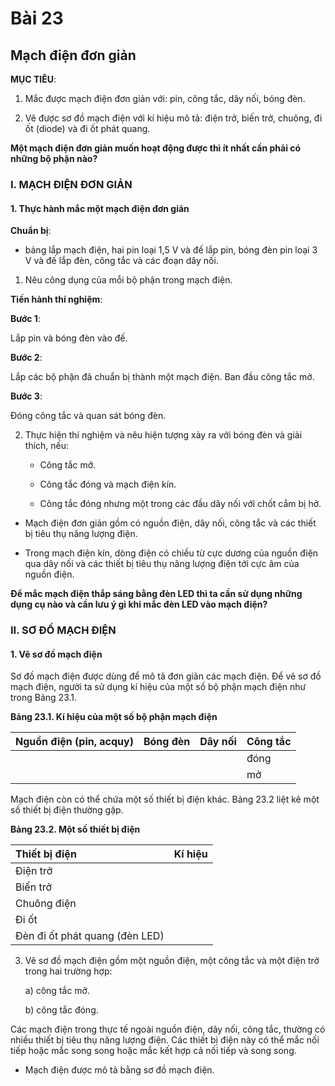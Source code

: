 # Bài 23
## Mạch điện đơn giản

**MỤC TIÊU**:

1.  Mắc được mạch điện đơn giản với: pin, công tắc, dây nối, bóng đèn.

2.  Vẽ được sơ đồ mạch điện với kí hiệu mô tả: điện trở, biến trở, chuông, đi ốt (diode) và đi ốt phát quang.

**Một mạch điện đơn giản muốn hoạt động được thì ít nhất cần phải có những bộ phận nào?**

### I. MẠCH ĐIỆN ĐƠN GIẢN

#### 1. Thực hành mắc một mạch điện đơn giản

**Chuẩn bị**:

*   bảng lắp mạch điện, hai pin loại 1,5 V và đế lắp pin, bóng đèn pin loại 3 V và đế lắp đèn, công tắc và các đoạn dây nối.

1.  Nêu công dụng của mỗi bộ phận trong mạch điện.

**Tiến hành thí nghiệm**:

**Bước 1**:

Lắp pin và bóng đèn vào đế.

**Bước 2**:

Lắp các bộ phận đã chuẩn bị thành một mạch điện. Ban đầu công tắc mở.

**Bước 3**:

Đóng công tắc và quan sát bóng đèn.

2.  Thực hiện thí nghiệm và nêu hiện tượng xảy ra với bóng đèn và giải thích, nếu:

    *   Công tắc mở.

    *   Công tắc đóng và mạch điện kín.

    *   Công tắc đóng nhưng một trong các đầu dây nối với chốt cắm bị hở.

*   Mạch điện đơn giản gồm có nguồn điện, dây nối, công tắc và các thiết bị tiêu thụ năng lượng điện.

*   Trong mạch điện kín, dòng điện có chiều từ cực dương của nguồn điện qua dây nối và các thiết bị tiêu thụ năng lượng điện tới cực âm của nguồn điện.

**Để mắc mạch điện thắp sáng bằng đèn LED thì ta cần sử dụng những dụng cụ nào và cần lưu ý gì khi mắc đèn LED vào mạch điện?**

### II. SƠ ĐỒ MẠCH ĐIỆN

#### 1. Vẽ sơ đồ mạch điện

Sơ đồ mạch điện được dùng để mô tả đơn giản các mạch điện. Để vẽ sơ đồ mạch điện, người ta sử dụng kí hiệu của một số bộ phận mạch điện như trong Bảng 23.1.

**Bảng 23.1. Kí hiệu của một số bộ phận mạch điện**

| Nguồn điện (pin, acquy) | Bóng đèn | Dây nối | Công tắc |
| :---------------------- | :------- | :------ | :------- |
|                         |          |         | đóng     |
|                         |          |         | mở       |

Mạch điện còn có thể chứa một số thiết bị điện khác. Bảng 23.2 liệt kê một số thiết bị điện thường gặp.

**Bảng 23.2. Một số thiết bị điện**

| Thiết bị điện   | Kí hiệu |
| :-------------- | :------ |
| Điện trở        |         |
| Biến trở        |         |
| Chuông điện     |         |
| Đi ốt           |         |
| Đèn đi ốt phát quang (đèn LED) |         |

3.  Vẽ sơ đồ mạch điện gồm một nguồn điện, một công tắc và một điện trở trong hai trường hợp:

    a) công tắc mở.

    b) công tắc đóng.

Các mạch điện trong thực tế ngoài nguồn điện, dây nối, công tắc, thường có nhiều thiết bị tiêu thụ năng lượng điện. Các thiết bị điện này có thể mắc nối tiếp hoặc mắc song song hoặc mắc kết hợp cả nối tiếp và song song.

*   Mạch điện được mô tả bằng sơ đồ mạch điện.
